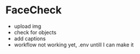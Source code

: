 # FaceCheck



 * upload img
 * check for objects
 * add captions
 * workflow not working yet, .env untill I can make it